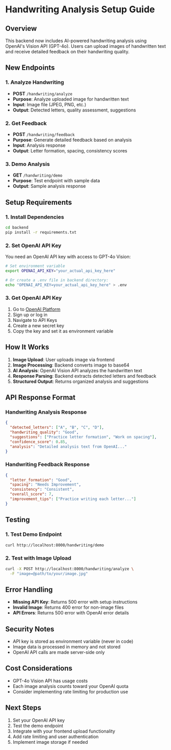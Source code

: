 # Handwriting Analysis Setup Guide

## Overview
This backend now includes AI-powered handwriting analysis using OpenAI's Vision API (GPT-4o). Users can upload images of handwritten text and receive detailed feedback on their handwriting quality.

## New Endpoints

### 1. Analyze Handwriting
- **POST** `/handwriting/analyze`
- **Purpose**: Analyze uploaded image for handwritten text
- **Input**: Image file (JPEG, PNG, etc.)
- **Output**: Detected letters, quality assessment, suggestions

### 2. Get Feedback
- **POST** `/handwriting/feedback`
- **Purpose**: Generate detailed feedback based on analysis
- **Input**: Analysis response
- **Output**: Letter formation, spacing, consistency scores

### 3. Demo Analysis
- **GET** `/handwriting/demo`
- **Purpose**: Test endpoint with sample data
- **Output**: Sample analysis response

## Setup Requirements

### 1. Install Dependencies
```bash
cd backend
pip install -r requirements.txt
```

### 2. Set OpenAI API Key
You need an OpenAI API key with access to GPT-4o Vision:

```bash
# Set environment variable
export OPENAI_API_KEY="your_actual_api_key_here"

# Or create a .env file in backend directory:
echo "OPENAI_API_KEY=your_actual_api_key_here" > .env
```

### 3. Get OpenAI API Key
1. Go to [OpenAI Platform](https://platform.openai.com/)
2. Sign up or log in
3. Navigate to API Keys
4. Create a new secret key
5. Copy the key and set it as environment variable

## How It Works

1. **Image Upload**: User uploads image via frontend
2. **Image Processing**: Backend converts image to base64
3. **AI Analysis**: OpenAI Vision API analyzes the handwritten text
4. **Response Parsing**: Backend extracts detected letters and feedback
5. **Structured Output**: Returns organized analysis and suggestions

## API Response Format

### Handwriting Analysis Response
```json
{
  "detected_letters": ["A", "B", "C", "D"],
  "handwriting_quality": "Good",
  "suggestions": ["Practice letter formation", "Work on spacing"],
  "confidence_score": 0.85,
  "analysis": "Detailed analysis text from OpenAI..."
}
```

### Handwriting Feedback Response
```json
{
  "letter_formation": "Good",
  "spacing": "Needs Improvement",
  "consistency": "Consistent",
  "overall_score": 7,
  "improvement_tips": ["Practice writing each letter..."]
}
```

## Testing

### 1. Test Demo Endpoint
```bash
curl http://localhost:8000/handwriting/demo
```

### 2. Test with Image Upload
```bash
curl -X POST http://localhost:8000/handwriting/analyze \
  -F "image=@path/to/your/image.jpg"
```

## Error Handling

- **Missing API Key**: Returns 500 error with setup instructions
- **Invalid Image**: Returns 400 error for non-image files
- **API Errors**: Returns 500 error with OpenAI error details

## Security Notes

- API key is stored as environment variable (never in code)
- Image data is processed in memory and not stored
- OpenAI API calls are made server-side only

## Cost Considerations

- GPT-4o Vision API has usage costs
- Each image analysis counts toward your OpenAI quota
- Consider implementing rate limiting for production use

## Next Steps

1. Set your OpenAI API key
2. Test the demo endpoint
3. Integrate with your frontend upload functionality
4. Add rate limiting and user authentication
5. Implement image storage if needed
